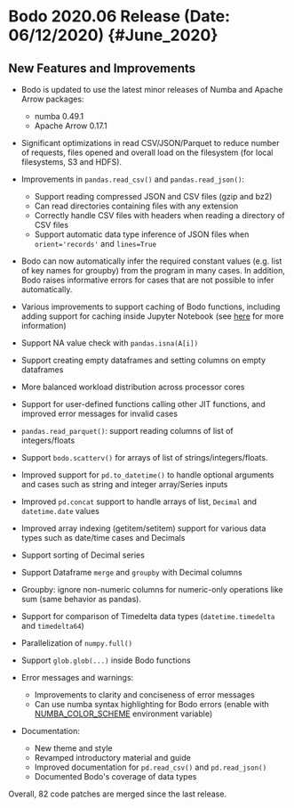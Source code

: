 Bodo 2020.06 Release (Date: 06/12/2020) {#June_2020}
========================================

## New Features and Improvements

-   Bodo is updated to use the latest minor releases of Numba and Apache
    Arrow packages:

    -   numba 0.49.1
    -   Apache Arrow 0.17.1

-   Significant optimizations in read CSV/JSON/Parquet to reduce number
    of requests, files opened and overall load on the filesystem (for
    local filesystems, S3 and HDFS).

-   Improvements in `pandas.read_csv()` and `pandas.read_json()`:

    -   Support reading compressed JSON and CSV files (gzip and bz2)
    -   Can read directories containing files with any extension
    -   Correctly handle CSV files with headers when reading a
        directory of CSV files
    -   Support automatic data type inference of JSON files when
        `orient='records'` and `lines=True`

-   Bodo can now automatically infer the required constant values (e.g.
    list of key names for groupby) from the program in many cases. In
    addition, Bodo raises informative errors for cases that are not
    possible to infer automatically.

-   Various improvements to support caching of Bodo functions, including
    adding support for caching inside Jupyter Notebook (see
    [here](https://docs.bodo.ai/latest/source/user_guide.html#bodo-caching)
    for more information)

-   Support NA value check with `pandas.isna(A[i])`

-   Support creating empty dataframes and setting columns on empty
    dataframes

-   More balanced workload distribution across processor cores

-   Support for user-defined functions calling other JIT functions, and
    improved error messages for invalid cases

-   `pandas.read_parquet()`: support reading columns of list of
    integers/floats

-   Support `bodo.scatterv()` for arrays of list of
    strings/integers/floats.

-   Improved support for `pd.to_datetime()` to handle optional arguments
    and cases such as string and integer array/Series inputs

-   Improved `pd.concat` support to handle arrays of list,
    `Decimal` and `datetime.date` values

-   Improved array indexing (getitem/setitem) support for various data
    types such as date/time cases and Decimals

-   Support sorting of Decimal series

-   Support Dataframe `merge` and `groupby` with Decimal columns

-   Groupby: ignore non-numeric columns for numeric-only operations like
    sum (same behavior as pandas).

-   Support for comparison of Timedelta data types (`datetime.timedelta`
    and `timedelta64`)

-   Parallelization of `numpy.full()`

-   Support `glob.glob(...)` inside Bodo functions

-   Error messages and warnings:

    -   Improvements to clarity and conciseness of error messages
    -   Can use numba syntax highlighting for Bodo errors (enable with
        [NUMBA_COLOR_SCHEME](https://numba.pydata.org/numba-doc/dev/reference/envvars.html#envvar-NUMBA_COLOR_SCHEME)
        environment variable)

-   Documentation:

    -   New theme and style
    -   Revamped introductory material and guide
    -   Improved documentation for `pd.read_csv()` and
        `pd.read_json()`
    -   Documented Bodo's coverage of data types

Overall, 82 code patches are merged since the last release.
